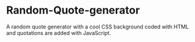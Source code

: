 # Random-Quote-generator
A random quote generator with a cool CSS background coded with HTML and quotations are added with JavaScript.

